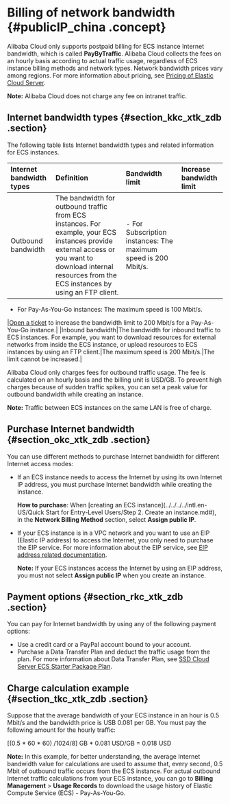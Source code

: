 # Billing of network bandwidth {#publicIP_china .concept}

Alibaba Cloud only supports postpaid billing for ECS instance Internet bandwidth, which is called **PayByTraffic**. Alibaba Cloud collects the fees on an hourly basis according to actual traffic usage, regardless of ECS instance billing methods and network types. Network bandwidth prices vary among regions. For more information about pricing, see [Pricing of Elastic Cloud Server](https://www.alibabacloud.com/product/ecs#pricing).

**Note:** Alibaba Cloud does not charge any fee on intranet traffic.

## Internet bandwidth types {#section_kkc_xtk_zdb .section}

The following table lists Internet bandwidth types and related information for ECS instances.

|Internet bandwidth types|Definition|Bandwidth limit|Increase bandwidth limit|
|:-----------------------|:---------|:--------------|:-----------------------|
|Outbound bandwidth|The bandwidth for outbound traffic from ECS instances. For example, your ECS instances provide external access or you want to download internal resources from the ECS instances by using an FTP client.| -   For Subscription instances: The maximum speed is 200 Mbit/s.
-   For Pay-As-You-Go instances: The maximum speed is 100 Mbit/s.

 |[Open a ticket](https://workorder-intl.console.aliyun.com/#/ticket/createIndex) to increase the bandwidth limit to 200 Mbit/s for a Pay-As-You-Go instance.|
|Inbound bandwidth|The bandwidth for inbound traffic to ECS instances. For example, you want to download resources for external networks from inside the ECS instance, or upload resources to ECS instances by using an FTP client.|The maximum speed is 200 Mbit/s.|The limit cannot be increased.|

Alibaba Cloud only charges fees for outbound traffic usage. The fee is calculated on an hourly basis and the billing unit is USD/GB. To prevent high charges because of sudden traffic spikes, you can set a peak value for outbound bandwidth while creating an instance.

**Note:** Traffic between ECS instances on the same LAN is free of charge.

## Purchase Internet bandwidth {#section_okc_xtk_zdb .section}

You can use different methods to purchase Internet bandwidth for different Internet access modes:

-   If an ECS instance needs to access the Internet by using its own Internet IP address, you must purchase Internet bandwidth while creating the instance.

    **How to purchase**: When [creating an ECS instance](../../../../intl.en-US/Quick Start for Entry-Level Users/Step 2. Create an instance.md#), in the **Network Billing Method** section, select **Assign public IP**.

-   If your ECS instance is in a VPC network and you want to use an EIP \(Elastic IP address\) to access the Internet, you only need to purchase the EIP service. For more information about the EIP service, see [EIP address related documentation](https://www.alibabacloud.com/help/doc-detail/32321.htm).

    **Note:** If your ECS instances access the Internet by using an EIP address, you must not select **Assign public IP** when you create an instance.


## Payment options {#section_rkc_xtk_zdb .section}

You can pay for Internet bandwidth by using any of the following payment options:

-   Use a credit card or a PayPal account bound to your account.
-   Purchase a Data Transfer Plan and deduct the traffic usage from the plan. For more information about Data Transfer Plan, see [SSD Cloud Server ECS Starter Package Plan](https://www.alibabacloud.com/starter-packages/general).

## Charge calculation example {#section_tkc_xtk_zdb .section}

Suppose that the average bandwidth of your ECS instance in an hour is 0.5 Mbit/s and the bandwidth price is USB 0.081 per GB. You must pay the following amount for the hourly traffic:

\[\(0.5 \* 60 \* 60\) /1024/8\] GB \* 0.081 USD/GB = 0.018 USD

**Note:** In this example, for better understanding, the average Internet bandwidth value for calculations are used to assume that, every second, 0.5 Mbit of outbound traffic occurs from the ECS instance. For actual outbound Internet traffic calculations from your ECS instance, you can go to **Billing Management** \> **Usage Records** to download the usage history of Elastic Compute Service \(ECS\) - Pay-As-You-Go.


